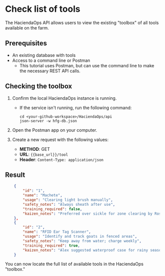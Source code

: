 # Check list of tools

The HaciendaOps API allows users to view the existing "toolbox" of all tools available on the farm.

## Prerequisites

* An existing database with tools
* Access to a command line or Postman
    * This tutorial uses Postman, but can use the command line to make the necessary REST API calls.

## Checking the toolbox

1. Confirm the local HaciendaOps instance is running.
   * If the service isn't running, run the following command:

     ```shell
     cd <your-github-workspace>/HaciendaOps/api
     json-server -w hfg-db.json

2. Open the Postman app on your computer.

3. Create a new request with the following values:
    * **METHOD**: GET
    * **URL**: `{{base_url}}/tool`
    * **Header**: `Content-Type: application/json`

## Result

```json
    {
        "id": "1",
        "name": "Machete",
        "usage": "Clearing light brush manually",
        "safety_notes": "Always sheath after use",
        "training_required": false,
        "kaizen_notes": "Preferred over sickle for zone clearing by Rosa"
    },
    {
        "id": "2",
        "name": "RFID Ear Tag Scanner",
        "usage": "Identify and track goats in fenced areas",
        "safety_notes": "Keep away from water; charge weekly",
        "training_required": true,
        "kaizen_notes": "Alex suggested waterproof case for rainy season"
    }
```
    
You can now locate the full list of available tools in the HaciendaOps "toolbox."
